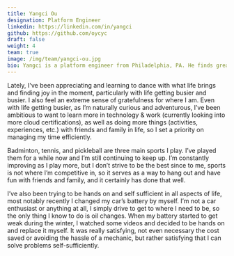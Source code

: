 ```yaml
---
title: Yangci Ou
designation: Platform Engineer
linkedin: https://linkedin.com/in/yangci
github: https://github.com/oycyc
draft: false
weight: 4
team: true
image: /img/team/yangci-ou.jpg
bio: Yangci is a platform engineer from Philadelphia, PA. He finds great fulfillment in leveraging technology to tackle complex challenges across diverse technical domains. Outside of work, he enjoys going on adventures and exploring new areas or enjoying racket sports like badminton.
---
```

Lately, I've been appreciating and learning to dance with what life brings and finding joy in the moment, particularly with life getting busier and busier. I also feel an extreme sense of gratefulness for where I am. Even with life getting busier, as I’m naturally curious and adventurous, I’ve been ambitious to want to learn more in technology & work (currently looking into more cloud certifications), as well as doing more things (activities, experiences, etc.) with friends and family in life, so I set a priority on managing my time efficiently.

Badminton, tennis, and pickleball are three main sports I play. I’ve played them for a while now and I’m still continuing to keep up. I’m constantly improving as I play more, but I don’t strive to be the best since to me, sports is not where I’m competitive in, so it serves as a way to hang out and have fun with friends and family, and it certainly has done that well.

I’ve also been trying to be hands on and self sufficient in all aspects of life, most notably recently I changed my car’s battery by myself. I’m not a car enthusiast or anything at all, I simply drive to get to where I need to be, so the only thing I know to do is oil changes. When my battery started to get weak during the winter, I watched some videos and decided to be hands on and replace it myself. It was really satisfying, not even necessary the cost saved or avoiding the hassle of a mechanic, but rather satisfying that I can solve problems self-sufficiently.
